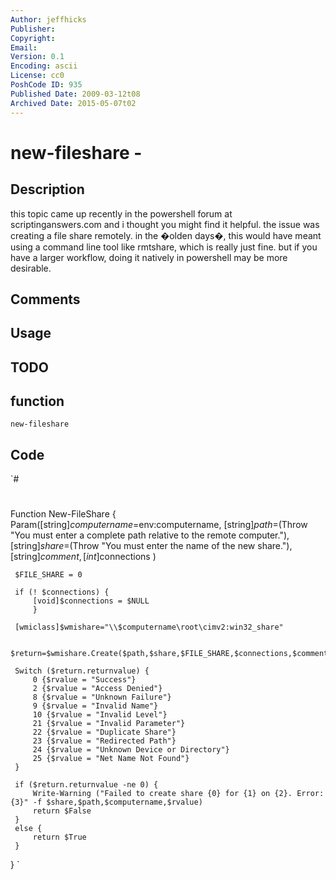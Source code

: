 ```yaml
---
Author: jeffhicks
Publisher: 
Copyright: 
Email: 
Version: 0.1
Encoding: ascii
License: cc0
PoshCode ID: 935
Published Date: 2009-03-12t08
Archived Date: 2015-05-07t02
---
```


# new-fileshare - 

## Description

this topic came up recently in the powershell forum at scriptinganswers.com and i thought you might find it helpful. the issue was creating a file share remotely. in the �olden days�, this would have meant using a command line tool like rmtshare, which is really just fine. but if you have a larger workflow, doing it natively in powershell may be more desirable.

## Comments



## Usage



## TODO



## function

`new-fileshare`

## Code

`#
 #
 Function New-FileShare {
     Param([string]$computername=$env:computername,
           [string]$path=$(Throw "You must enter a complete path relative to the remote computer."),
           [string]$share=$(Throw "You must enter the name of the new share."),
           [string]$comment,
           [int]$connections
           )
           
     $FILE_SHARE = 0
  
     if (! $connections) {
         [void]$connections = $NULL
         }
     
     [wmiclass]$wmishare="\\$computername\root\cimv2:win32_share"
     
     $return=$wmishare.Create($path,$share,$FILE_SHARE,$connections,$comment)
     
     Switch ($return.returnvalue) {
         0 {$rvalue = "Success"}
         2 {$rvalue = "Access Denied"}     
         8 {$rvalue = "Unknown Failure"}     
         9 {$rvalue = "Invalid Name"}     
         10 {$rvalue = "Invalid Level"}     
         21 {$rvalue = "Invalid Parameter"}     
         22 {$rvalue = "Duplicate Share"}     
         23 {$rvalue = "Redirected Path"}     
         24 {$rvalue = "Unknown Device or Directory"}
         25 {$rvalue = "Net Name Not Found"}
     }
     
     if ($return.returnvalue -ne 0) {
         Write-Warning ("Failed to create share {0} for {1} on {2}. Error: {3}" -f $share,$path,$computername,$rvalue) 
         return $False
     }
     else {
         return $True
     }
 }
`

